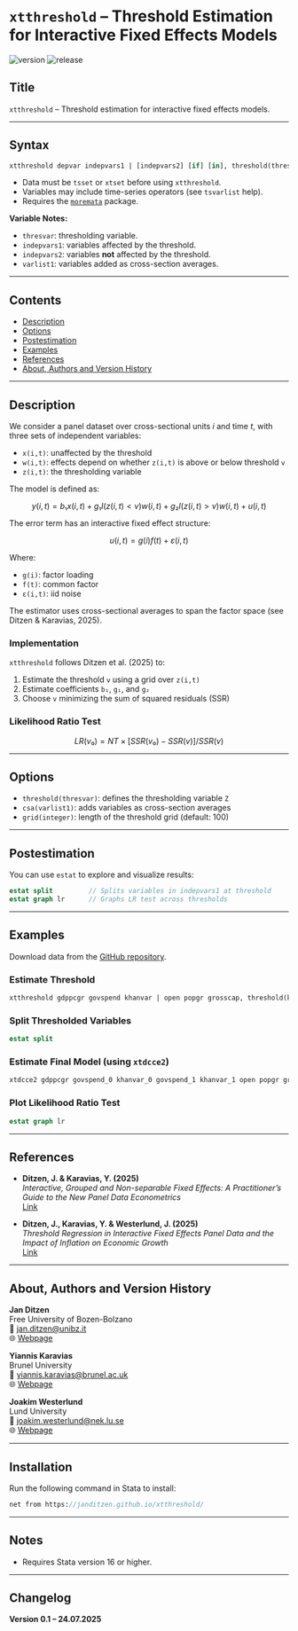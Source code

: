 # `xtthreshold` – Threshold Estimation for Interactive Fixed Effects Models

![version](https://img.shields.io/github/v/release/janditzen/xtthreshold)  ![release](https://img.shields.io/github/release-date/janditzen/xtthreshold) 

## Title

`xtthreshold` – Threshold estimation for interactive fixed effects models.

---

## Syntax

```stata
xtthreshold depvar indepvars1 | [indepvars2] [if] [in], threshold(thresvar) [csa(varlist1) grid(integer)]
```

- Data must be `tsset` or `xtset` before using `xtthreshold`.  
- Variables may include time-series operators (see `tsvarlist` help).  
- Requires the [`moremata`](https://stata.com) package.

**Variable Notes:**
- `thresvar`: thresholding variable.
- `indepvars1`: variables affected by the threshold.
- `indepvars2`: variables **not** affected by the threshold.
- `varlist1`: variables added as cross-section averages.

---

## Contents

- [Description](#description)
- [Options](#options)
- [Postestimation](#postestimation)
- [Examples](#examples)
- [References](#references)
- [About, Authors and Version History](#about-authors-and-version-history)

---

## Description

We consider a panel dataset over cross-sectional units *i* and time *t*, with three sets of independent variables:

- `x(i,t)`: unaffected by the threshold  
- `w(i,t)`: effects depend on whether `z(i,t)` is above or below threshold `v`  
- `z(i,t)`: the thresholding variable

The model is defined as:

```math
y(i,t) = b₁ x(i,t) + g₁ I(z(i,t) < v) w(i,t) + g₂ I(z(i,t) > v) w(i,t) + u(i,t)
```

The error term has an interactive fixed effect structure:

```math
u(i,t) = g(i) f(t) + ε(i,t)
```

Where:
- `g(i)`: factor loading  
- `f(t)`: common factor  
- `ε(i,t)`: iid noise

The estimator uses cross-sectional averages to span the factor space (see Ditzen & Karavias, 2025).

### Implementation

`xtthreshold` follows Ditzen et al. (2025) to:

1. Estimate the threshold `v` using a grid over `z(i,t)`
2. Estimate coefficients `b₁`, `g₁`, and `g₂`
3. Choose `v` minimizing the sum of squared residuals (SSR)

### Likelihood Ratio Test

```math
LR(v₀) = NT × [SSR(v₀) - SSR(v)] / SSR(v)
```

---

## Options

- `threshold(thresvar)`: defines the thresholding variable `Z`
- `csa(varlist1)`: adds variables as cross-section averages
- `grid(integer)`: length of the threshold grid (default: 100)

---

## Postestimation

You can use `estat` to explore and visualize results:

```stata
estat split         // Splits variables in indepvars1 at threshold
estat graph lr      // Graphs LR test across thresholds
```

---

## Examples

Download data from the [GitHub repository](https://github.com/JanDitzen/xtthreshold/tree/main/data).

### Estimate Threshold

```stata
xtthreshold gdppcgr govspend khanvar | open popgr grosscap, threshold(khanvar) grid(400) csa(govspend khanvar open popgr grosscap)
```

### Split Thresholded Variables

```stata
estat split
```

### Estimate Final Model (using `xtdcce2`)

```stata
xtdcce2 gdppcgr govspend_0 khanvar_0 govspend_1 khanvar_1 open popgr grosscap, cr(govspend khanvar open popgr grosscap)
```

### Plot Likelihood Ratio Test

```stata
estat graph lr
```

---

## References

- **Ditzen, J. & Karavias, Y. (2025)**  
  *Interactive, Grouped and Non-separable Fixed Effects: A Practitioner’s Guide to the New Panel Data Econometrics*  
  [Link](https://arxiv.org/abs/2507.19099)

- **Ditzen, J., Karavias, Y. & Westerlund, J. (2025)**  
  *Threshold Regression in Interactive Fixed Effects Panel Data and the Impact of Inflation on Economic Growth*  
  [Link](abc)

---

## About, Authors and Version History

**Jan Ditzen**  
Free University of Bozen-Bolzano  
📧 [jan.ditzen@unibz.it](mailto:jan.ditzen@unibz.it)  
🌐 [Webpage](https://www.jan.ditzen.net)

**Yiannis Karavias**  
Brunel University  
📧 [yiannis.karavias@brunel.ac.uk](mailto:yiannis.karavias@brunel.ac.uk)  
🌐 [Webpage](https://sites.google.com/site/yianniskaravias/)

**Joakim Westerlund**  
Lund University  
📧 [joakim.westerlund@nek.lu.se](mailto:joakim.westerlund@nek.lu.se)  
🌐 [Webpage](https://sites.google.com/site/perjoakimwesterlund/)

---

## Installation

Run the following command in Stata to install:

```stata
net from https://janditzen.github.io/xtthreshold/
```

---

## Notes

- Requires Stata version 16 or higher.

---

## Changelog

**Version 0.1 – 24.07.2025**
